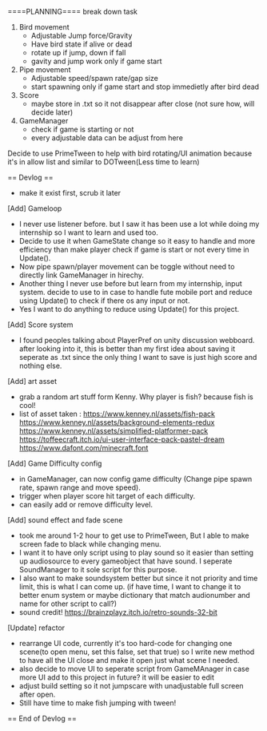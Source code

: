 ====PLANNING====
break down task
1. Bird movement
   - Adjustable Jump force/Gravity
   - Have bird state if alive or dead
   - rotate up if jump, down if fall
   - gavity and jump work only if game start
2. Pipe movement
   - Adjustable speed/spawn rate/gap size
   - start spawning only if game start and stop immedietly after bird dead
3. Score
   - maybe store in .txt so it not disappear after close (not sure how, will decide later)
4. GameManager
   - check if game is starting or not
   - every adjustable data can be adjust from here

Decide to use PrimeTween to help with bird rotating/UI animation because it's in allow list and similar to DOTween(Less time to learn)

== Devlog ==
- make it exist first, scrub it later
  
[Add] Gameloop
- I never use listener before. but I saw it has been use a lot while doing my internship so I want to learn and used too.
- Decide to use it when GameState change so it easy to handle and more efficiency than make player check if game is start or not every time in Update().
- Now pipe spawn/player movement can be toggle without need to directly link GameManager in hirechy.
- Another thing I never use before but learn from my internship, input system. decide to use to in case to handle fute mobile port and reduce using Update() to check if there os any input or not.
- Yes I want to do anything to reduce using Update() for this project.
  
[Add] Score system
- I found peoples talking about PlayerPref on unity discussion webboard. after looking into it, this is better than my first idea about saving it seperate as .txt since the only thing I want to save is just high score and nothing else.
  
[Add] art asset
- grab a random art stuff form Kenny. Why player is fish? because fish is cool!
- list of asset taken :
https://www.kenney.nl/assets/fish-pack
https://www.kenney.nl/assets/background-elements-redux
https://www.kenney.nl/assets/simplified-platformer-pack
https://toffeecraft.itch.io/ui-user-interface-pack-pastel-dream
https://www.dafont.com/minecraft.font

[Add] Game Difficulty config
- in GameManager, can now config game difficulty (Change pipe spawn rate, spawn range and move speed).
- trigger when player score hit target of each difficulty.
- can easily add or remove difficulty level.

[Add] sound effect and fade scene
- took me around 1-2 hour to get use to PrimeTween, But I able to make screen fade to black while changing menu.
- I want it to have only script using to play sound so it easier than setting up audiosource to every gameobject that have sound. I seperate SoundManager to it sole script for this purpose.  
- I also want to make soundsystem better but since it not priority and time limit, this is what I can come up. (if have time, I want to change it to better enum system or maybe dictionary that match audionumber and name for other script to call?)
- sound credit! https://brainzplayz.itch.io/retro-sounds-32-bit

[Update] refactor
- rearrange UI code, currently it's too hard-code for changing one scene(to open menu, set this false, set that true) so I write new method to have all the UI close and make it open just what scene I needed.
- also decide to move UI to seperate script from GameMAnager in case more UI add to this project in future? it will be easier to edit
- adjust build setting so it not jumpscare with unadjustable full screen after open.
- Still have time to make fish jumping with tween!

== End of Devlog ==
